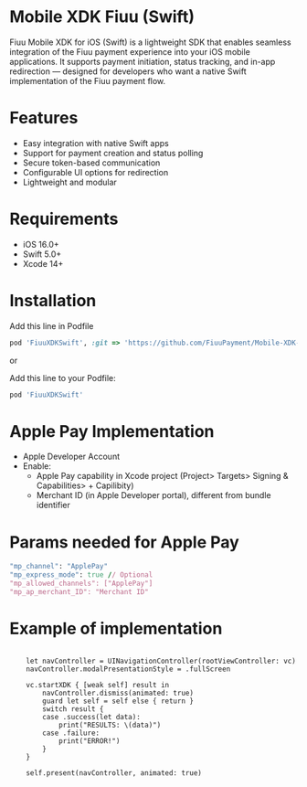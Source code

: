 
# Mobile XDK Fiuu (Swift)
Fiuu Mobile XDK for iOS (Swift) is a lightweight SDK that enables seamless integration of the Fiuu payment experience into your iOS mobile applications. It supports payment initiation, status tracking, and in-app redirection — designed for developers who want a native Swift implementation of the Fiuu payment flow.

# Features
- Easy integration with native Swift apps
- Support for payment creation and status polling
- Secure token-based communication
- Configurable UI options for redirection
- Lightweight and modular

# Requirements
- iOS 16.0+
- Swift 5.0+
- Xcode 14+

# Installation

Add this line in Podfile

```ruby
pod 'FiuuXDKSwift', :git => 'https://github.com/FiuuPayment/Mobile-XDK-Fiuu_Swift.git'
```

or

Add this line to your Podfile:

```ruby
pod 'FiuuXDKSwift'
```

# Apple Pay Implementation

- Apple Developer Account
- Enable:
    - Apple Pay capability in Xcode project (Project> Targets> Signing & Capabilities> + Capilibity)
    - Merchant ID (in Apple Developer portal), different from bundle identifier

# Params needed for Apple Pay

```ruby
"mp_channel": "ApplePay"
"mp_express_mode": true // Optional
"mp_allowed_channels": ["ApplePay"]
"mp_ap_merchant_ID": "Merchant ID"
```

# Example of implementation

```let vc = FiuuXDKController(with: paymentDetails)
        
    let navController = UINavigationController(rootViewController: vc)
    navController.modalPresentationStyle = .fullScreen
        
    vc.startXDK { [weak self] result in
        navController.dismiss(animated: true)
        guard let self = self else { return }
        switch result {
        case .success(let data):
            print("RESULTS: \(data)")
        case .failure:
            print("ERROR!")
        }
    }
        
    self.present(navController, animated: true)
```
